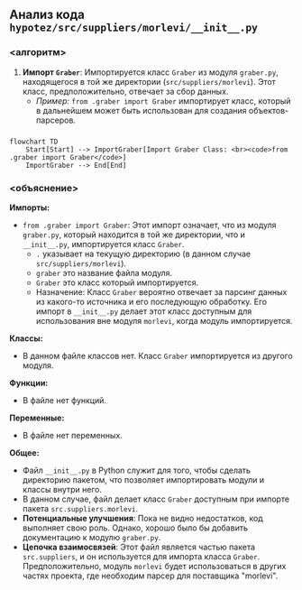 ## Анализ кода `hypotez/src/suppliers/morlevi/__init__.py`

### <алгоритм>

1. **Импорт `Graber`**: Импортируется класс `Graber` из модуля `graber.py`, находящегося в той же директории (`src/suppliers/morlevi`). Этот класс, предположительно, отвечает за сбор данных.
    *   _Пример:_ `from .graber import Graber`  импортирует класс, который в дальнейшем может быть использован для создания объектов-парсеров.

### <mermaid>

```mermaid
flowchart TD
    Start[Start] --> ImportGraber[Import Graber Class: <br><code>from .graber import Graber</code>]
    ImportGraber --> End[End]
```

### <объяснение>

**Импорты:**

*   `from .graber import Graber`:  Этот импорт означает, что из модуля `graber.py`, который находится в той же директории, что и `__init__.py`, импортируется класс `Graber`.
    *   `.` указывает на текущую директорию (в данном случае `src/suppliers/morlevi`).
    *   `graber` это название файла модуля.
    *   `Graber` это класс который импортируется.
    *   Назначение: Класс `Graber` вероятно отвечает за парсинг данных из какого-то источника и его последующую обработку. Его импорт в `__init__.py` делает этот класс доступным для использования вне модуля `morlevi`, когда модуль импортируется.

**Классы:**

*   В данном файле классов нет. Класс `Graber` импортируется из другого модуля.

**Функции:**

*   В файле нет функций.

**Переменные:**

*   В файле нет переменных.

**Общее:**

*   Файл `__init__.py` в Python служит для того, чтобы сделать директорию пакетом, что позволяет импортировать модули и классы внутри него.
*   В данном случае, файл делает класс `Graber` доступным при импорте пакета `src.suppliers.morlevi`.
*   **Потенциальные улучшения**: Пока не видно недостатков, код выполняет свою роль. Однако, хорошо было бы добавить документацию к модулю `graber.py`.
*   **Цепочка взаимосвязей**: Этот файл является частью пакета `src.suppliers`, и он используется для импорта класса `Graber`. Предположительно, модуль `morlevi` будет использоваться в других частях проекта, где необходим парсер для поставщика "morlevi".